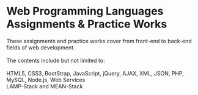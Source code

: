 # Web Programming Languages Assignments & Practice Works

These assignments and practice works cover from front-end to back-end fields of web development. <br /><br />
The contents include but not limited to:<br /><br />
HTML5, CSS3, BootStrap, JavaScript, jQuery, AJAX, XML, JSON, PHP, MySQL, Node.js, Web Services <br />
LAMP-Stack and MEAN-Stack

